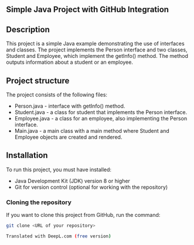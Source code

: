## Simple Java Project with GitHub Integration

## Description
This project is a simple Java example demonstrating the use of interfaces and classes. The project implements the Person interface and two classes, Student and Employee, which implement the getInfo() method. The method outputs information about a student or an employee.

## Project structure
The project consists of the following files:
- Person.java - interface with getInfo() method.
- Student.java - a class for student that implements the Person interface.
- Employee.java - a class for an employee, also implementing the Person interface.
- Main.java - a main class with a main method where Student and Employee objects are created and rendered.

## Installation
To run this project, you must have installed:
- Java Development Kit (JDK) version 8 or higher
- Git for version control (optional for working with the repository)

### Cloning the repository
If you want to clone this project from GitHub, run the command:
```bash
git clone <URL of your repository>

Translated with DeepL.com (free version)